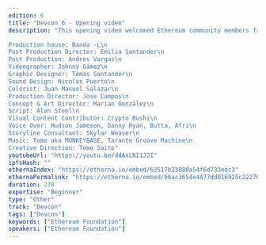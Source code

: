 ```yaml
---
edition: 6
title: "Devcon 6 - Opening video"
description: "This opening video welcomed Ethereum community members from around the world to Bogotá Colombia at the first Devcon in three years.\n

Production house: Banda -L\n
Post Production Director: Emilia Santander\n
Post Production: Andres Vargas\n
Videographer: Johnny Gámez\n
Graphic Designer: Tómas Santander\n
Sound Design: Nicolas Puerto\n
Colorist: Juan Manuel Salazar\n
Production Director: Jose Campos\n
Concept & Art Director: Marian González\n
Script: Alan Steel\n
Visual Content Contributor: Crypto Bushi\n
Voice Over: Hudson Jameson, Danny Ryan, Butta, Afri\n
Storyline Consultant: Skylar Weaver\n
Music: Tomo aka MONKEYBASE, Tarante Groove Machine\n
Creative Direction: Tomo Saito"
youtubeUrl: "https://youtu.be/ddAxLNI1J2I"
ipfsHash: ""
ethernaIndex: "https://etherna.io/embed/63517b23080a54f6d733eec3"
ethernaPermalink: "https://etherna.io/embed/b6ac3654e4477dd016925c22270df70d6f198252035a9149fa3ab7d56e0e4547"
duration: 238
expertise: "Beginner"
type: "Other"
track: "Devcon"
tags: ["Devcon"]
keywords: ["Ethereum Foundation"]
speakers: ["Ethereum Foundation"]
---
```

